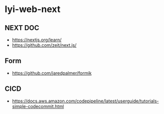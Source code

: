 # lyi-web-next

## NEXT DOC
 - https://nextjs.org/learn/
 - https://github.com/zeit/next.js/

## Form
 - https://github.com/jaredpalmer/formik

## CICD
 - https://docs.aws.amazon.com/codepipeline/latest/userguide/tutorials-simple-codecommit.html
